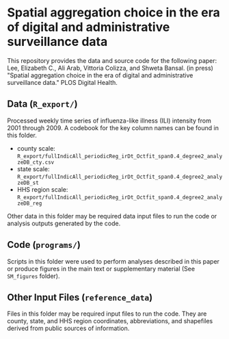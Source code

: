 # Spatial aggregation choice in the era of digital and administrative surveillance data

This repository provides the data and source code for the following paper: Lee, Elizabeth C., Ali Arab, Vittoria Colizza, and Shweta Bansal. (in press) "Spatial aggregation choice in the era of digital and administrative surveillance data." PLOS Digital Health.

## Data (`R_export/`)
Processed weekly time series of influenza-like illness (ILI) intensity from 2001 through 2009. A codebook for the key column names can be found in this folder.
* county scale: `R_export/fullIndicAll_periodicReg_irDt_Octfit_span0.4_degree2_analyzeDB_cty.csv`
* state scale: `R_export/fullIndicAll_periodicReg_irDt_Octfit_span0.4_degree2_analyzeDB_st`
* HHS region scale: `R_export/fullIndicAll_periodicReg_irDt_Octfit_span0.4_degree2_analyzeDB_reg`

Other data in this folder may be required data input files to run the code or analysis outputs generated by the code.

## Code (`programs/`)
Scripts in this folder were used to perform analyses described in this paper or produce figures in the main text or supplementary material (See `SM_figures` folder).

## Other Input Files (`reference_data`)
Files in this folder may be required input files to run the code. They are county, state, and HHS region coordinates, abbreviations, and shapefiles derived from public sources of information.

